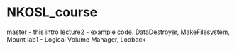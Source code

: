 # NKOSL_course


master - this intro
lecture2 - example code. DataDestroyer, MakeFilesystem, Mount
lab1 - Logical Volume Manager, Looback

